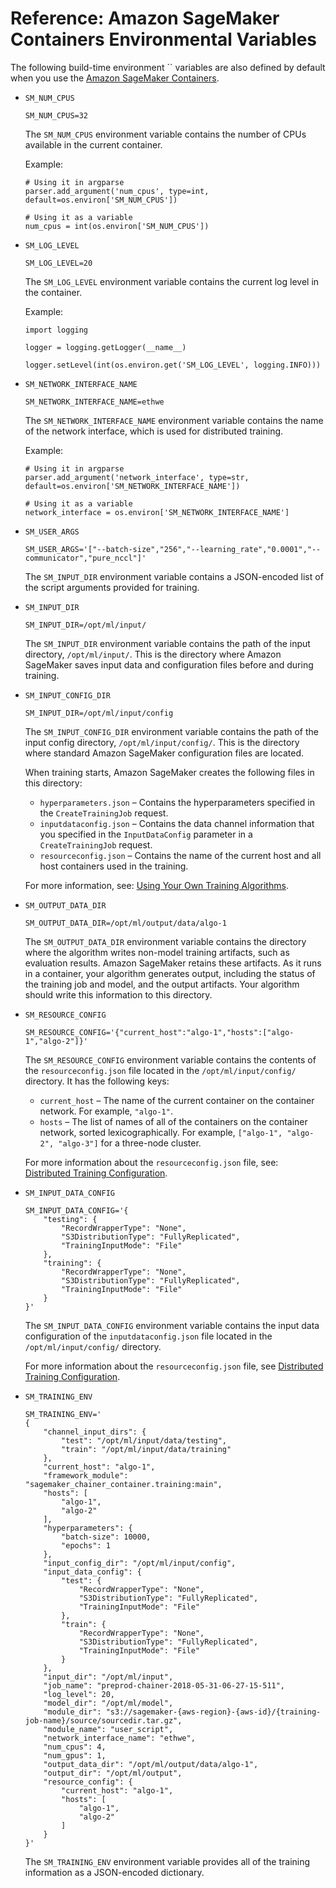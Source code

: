 # Reference: Amazon SageMaker Containers Environmental Variables<a name="docker-container-environmental-variables"></a>

The following build\-time environment `` variables are also defined by default when you use the [Amazon SageMaker Containers](https://github.com/aws/sagemaker-containers)\.
+ `SM_NUM_CPUS`

  ```
  SM_NUM_CPUS=32
  ```

  The `SM_NUM_CPUS` environment variable contains the number of CPUs available in the current container\. 

  Example:

  ```
  # Using it in argparse
  parser.add_argument('num_cpus', type=int, default=os.environ['SM_NUM_CPUS'])
  
  # Using it as a variable
  num_cpus = int(os.environ['SM_NUM_CPUS'])
  ```
+ `SM_LOG_LEVEL`

  ```
  SM_LOG_LEVEL=20
  ```

  The `SM_LOG_LEVEL` environment variable contains the current log level in the container\. 

  Example:

  ```
  import logging
  
  logger = logging.getLogger(__name__)
  
  logger.setLevel(int(os.environ.get('SM_LOG_LEVEL', logging.INFO)))
  ```
+ `SM_NETWORK_INTERFACE_NAME`

  ```
  SM_NETWORK_INTERFACE_NAME=ethwe
  ```

  The `SM_NETWORK_INTERFACE_NAME` environment variable contains the name of the network interface, which is used for distributed training\. 

  Example:

  ```
  # Using it in argparse
  parser.add_argument('network_interface', type=str, default=os.environ['SM_NETWORK_INTERFACE_NAME'])
  
  # Using it as a variable
  network_interface = os.environ['SM_NETWORK_INTERFACE_NAME']
  ```
+ `SM_USER_ARGS`

  ```
  SM_USER_ARGS='["--batch-size","256","--learning_rate","0.0001","--communicator","pure_nccl"]'
  ```

  The `SM_INPUT_DIR` environment variable contains a JSON\-encoded list of the script arguments provided for training\.
+ `SM_INPUT_DIR`

  ```
  SM_INPUT_DIR=/opt/ml/input/
  ```

  The `SM_INPUT_DIR` environment variable contains the path of the input directory, `/opt/ml/input/`\. This is the directory where Amazon SageMaker saves input data and configuration files before and during training\.
+ `SM_INPUT_CONFIG_DIR`

  ```
  SM_INPUT_DIR=/opt/ml/input/config
  ```

  The `SM_INPUT_CONFIG_DIR` environment variable contains the path of the input config directory, `/opt/ml/input/config/`\. This is the directory where standard Amazon SageMaker configuration files are located\.

  When training starts, Amazon SageMaker creates the following files in this directory:
  + `hyperparameters.json` – Contains the hyperparameters specified in the `CreateTrainingJob` request\. 
  + `inputdataconfig.json` – Contains the data channel information that you specified in the `InputDataConfig` parameter in a `CreateTrainingJob` request\.
  + `resourceconfig.json` – Contains the name of the current host and all host containers used in the training\.

  For more information, see: [Using Your Own Training Algorithms](https://docs.aws.amazon.com/sagemaker/latest/dg/your-algorithms-training-algo.html)\.
+ `SM_OUTPUT_DATA_DIR`

  ```
  SM_OUTPUT_DATA_DIR=/opt/ml/output/data/algo-1
  ```

  The `SM_OUTPUT_DATA_DIR` environment variable contains the directory where the algorithm writes non\-model training artifacts, such as evaluation results\. Amazon SageMaker retains these artifacts\. As it runs in a container, your algorithm generates output, including the status of the training job and model, and the output artifacts\. Your algorithm should write this information to this directory\.
+ `SM_RESOURCE_CONFIG`

  ```
  SM_RESOURCE_CONFIG='{"current_host":"algo-1","hosts":["algo-1","algo-2"]}'
  ```

  The `SM_RESOURCE_CONFIG` environment variable contains the contents of the `resourceconfig.json` file located in the `/opt/ml/input/config/` directory\. It has the following keys:
  + `current_host` – The name of the current container on the container network\. For example, `"algo-1"`\.
  + `hosts` – The list of names of all of the containers on the container network, sorted lexicographically\. For example, `["algo-1", "algo-2", "algo-3"]` for a three\-node cluster\.

  For more information about the `resourceconfig.json` file, see: [Distributed Training Configuration](https://docs.aws.amazon.com/sagemaker/latest/dg/your-algorithms-training-algo.html#your-algorithms-training-algo-running-container-dist-training)\.
+ `SM_INPUT_DATA_CONFIG`

  ```
  SM_INPUT_DATA_CONFIG='{
      "testing": {
          "RecordWrapperType": "None",
          "S3DistributionType": "FullyReplicated",
          "TrainingInputMode": "File"
      },
      "training": {
          "RecordWrapperType": "None",
          "S3DistributionType": "FullyReplicated",
          "TrainingInputMode": "File"
      }
  }'
  ```

  The `SM_INPUT_DATA_CONFIG` environment variable contains the input data configuration of the `inputdataconfig.json` file located in the `/opt/ml/input/config/` directory\. 

  For more information about the `resourceconfig.json` file, see [Distributed Training Configuration](https://docs.aws.amazon.com/sagemaker/latest/dg/your-algorithms-training-algo.html#your-algorithms-training-algo-running-container-dist-training)\.
+ `SM_TRAINING_ENV`

  ```
  SM_TRAINING_ENV='
  {
      "channel_input_dirs": {
          "test": "/opt/ml/input/data/testing",
          "train": "/opt/ml/input/data/training"
      },
      "current_host": "algo-1",
      "framework_module": "sagemaker_chainer_container.training:main",
      "hosts": [
          "algo-1",
          "algo-2"
      ],
      "hyperparameters": {
          "batch-size": 10000,
          "epochs": 1
      },
      "input_config_dir": "/opt/ml/input/config",
      "input_data_config": {
          "test": {
              "RecordWrapperType": "None",
              "S3DistributionType": "FullyReplicated",
              "TrainingInputMode": "File"
          },
          "train": {
              "RecordWrapperType": "None",
              "S3DistributionType": "FullyReplicated",
              "TrainingInputMode": "File"
          }
      },
      "input_dir": "/opt/ml/input",
      "job_name": "preprod-chainer-2018-05-31-06-27-15-511",
      "log_level": 20,
      "model_dir": "/opt/ml/model",
      "module_dir": "s3://sagemaker-{aws-region}-{aws-id}/{training-job-name}/source/sourcedir.tar.gz",
      "module_name": "user_script",
      "network_interface_name": "ethwe",
      "num_cpus": 4,
      "num_gpus": 1,
      "output_data_dir": "/opt/ml/output/data/algo-1",
      "output_dir": "/opt/ml/output",
      "resource_config": {
          "current_host": "algo-1",
          "hosts": [
              "algo-1",
              "algo-2"
          ]
      }
  }'
  ```

  The `SM_TRAINING_ENV` environment variable provides all of the training information as a JSON\-encoded dictionary\.